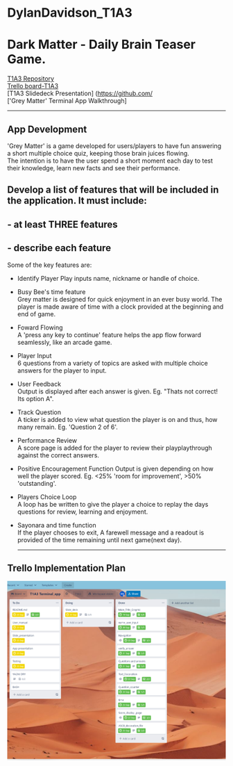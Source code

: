 # DylanDavidson_T1A3    
# Dark Matter - Daily Brain Teaser Game.  
[T1A3 Repository](https://github.com/Cheese-steak-jimmys/T1A3)  
[Trello board-T1A3](https://trello.com/invite/b/IWKUd6KC/02fde642b7e5530dbfdf037807ecee2a/t1a3-terminalapp)  
[T1A3 Slidedeck Presentation] (https://github.com/  
['Grey Matter' Terminal App Walkthrough]  
_____________________  
## App Development  
'Grey Matter' is a game developed for users/players to have fun answering a short multiple choice quiz, keeping those brain juices flowing.  
The intention is to have the user spend a short moment each day to test their knowledge, learn new facts and see their performance.  

## Develop a list of features that will be included in the application. It must include:
## - at least THREE features
## - describe each feature    
Some of the key features are:  

* Identify Player 
Play inputs name, nickname or handle of choice.  

* Busy Bee's time feature  
Grey matter is designed for quick enjoyment in an ever busy world. The player is made aware of time with a clock provided at the beginning and end of game.

* Foward Flowing  
  A 'press any key to continue' feature helps the app flow forward seamlessly, like an arcade game.  
   
* Player Input  
  6 questions from a variety of topics are asked with multiple choice answers for the player to input.  

* User Feedback  
   Output is displayed after each answer is given. Eg. "Thats not correct! Its option A".  

* Track Question  
  A ticker is added to view what question the player is on and thus, how many remain. Eg. 'Question 2 of 6'.  

* Performance Review  
  A score page is added for the player to review their playplaythrough against the correct answers.  

* Positive Encouragement Function 
  Output is given depending on how well the player scored. Eg. <25% 'room for improvement', >50% 'outstanding'.  
  
* Players Choice Loop  
 A loop has be written to give the player a choice to replay the days questions for review, learning and enjoyment.  

* Sayonara and time function  
  If the player chooses to exit, A farewell message and a readout is provided of the time remaining until next game(next day).  
    __________________________________  
## Trello Implementation Plan 
![Trello Implementation Plan](./docs/trello-main-ss.png)